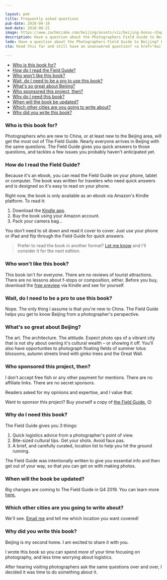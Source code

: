 ```yaml
---

layout: pek
title: Frequently asked questions
pub-date: 2018-04-18
mod-date: 2018-08-21
image: https://www.zachmccabe.com/beijing/assets/viz/beijing-bonus-chapter-250.png
description: Have a question about the Photographers Field Guide to Beijing? Let’s get you an answer!
lede: Have a question about the Photographers Field Guide to Beijing? Let’s get you an answer!
cta: Read this far and still have an unanswered question? <a href="mailto:hello@zachmccabe.com">Email me</a> and I'll help ya out!

---
```




* [Who is this book for?](https://www.zachmccabe.com/beijing/faq.html#who-is-this-book-for)
* [How do I read the Field Guide?](https://www.zachmccabe.com/beijing/faq.html#how-do-i-read-the-field-guide)
* [Who won't like this book?](https://www.zachmccabe.com/beijing/faq.html#who-wont-like-this-book)
* [Wait, do I need to be a pro to use this book?](https://www.zachmccabe.com/beijing/faq.html#wait-do-i-need-to-be-a-pro-to-use-this-book)
* [What's so great about Beijing?](https://www.zachmccabe.com/beijing/faq.html#whats-so-great-about-beijing)
* [Who sponsored this project, then?](https://www.zachmccabe.com/beijing/faq.html#who-sponsored-this-project-then)
* [Why do I need this book?](https://www.zachmccabe.com/beijing/faq.html#why-do-i-need-this-book)
* [When will the book be updated?](https://www.zachmccabe.com/beijing/faq.html#when-will-the-book-be-updated)
* [Which other cities are you going to write about?](https://www.zachmccabe.com/beijing/faq.html#which-other-cities-are-you-going-to-write-about)
* [Why did you write this book?](https://www.zachmccabe.com/beijing/faq.html#why-did-you-write-this-book)


### Who is this book for?

Photographers who are new to China, or at least new to the Beijing area, will get the most out of The Field Guide. Nearly everyone arrives in Beijing with the same questions. The Field Guide gives you quick answers to those questions, and tackles a few issues you probably haven't anticipated yet.



### How do I read the Field Guide?

Because it's an ebook, you can read the Field Guide on your phone, tablet or computer. The book was written for travelers who need quick answers and is designed so it's easy to read on your phone. 

Right now, the book is only available as an ebook via Amazon's Kindle platform. To read it:

1. Download the [Kindle app](https://www.amazon.com/kindle-dbs/fd/kcp).
2. Buy the book using your Amazon account.
3. Pack your camera bag…

You don’t need to sit down and read it cover to cover. Just use your phone or iPad and flip through the Field Guide for quick answers.

> Prefer to read the book in another format? [Let me know](mailto:hello@zachmccabe.com) and I'll consider it for the next edition.



### Who won't like this book?

This book isn't for everyone. There are no reviews of tourist attractions. There are no lessons about f-stops or composition, either. Before you buy, download the [free preview](https://www.amazon.com/Photographers-Field-Guide-Beijing-McCabe-ebook/dp/B072FVKP45/) via Kindle and see for yourself.


### Wait, do I need to be a pro to use this book?

Nope. The only thing I assume is that you're new to China. The Field Guide helps you get to know Beijing from a photographer's perspective.


### What's so great about Beijing?

The art. The architecture. The attitude. Expect photo ops of a vibrant city that is not shy about owning it's cultural wealth – or showing it off. You'll also have opportunties to photograph floating fields of summer lotus blossoms, autumn streets lined with ginko trees and the Great Wall.


### Who sponsored this project, then?

I don't accept free fish or any other payment for mentions. There are no affiliate links. There are no secret sponsors.

Readers asked for my opinions and expertise, and I value that.

Want to sponsor this project? Buy yourself a copy of [the Field Guide.](https://www.amazon.com/Photographers-Field-Guide-Beijing-McCabe-ebook/dp/B072FVKP45/) 😉


### Why do I need this book?

The Field Guide gives you 3 things:

1. Quick logistics advice from a photographer's point of view.
2. Bite-sized cultural tips. Get your shots. Avoid faux pas.
3. A brief, and carefully curated, location list to help you hit the ground running.

The Field Guide was intentionally written to give you essential info and then get out of your way, so that you can get on with making photos.


### When will the book be updated?

Big changes are coming to The Field Guide in Q4 2019. You can learn more [here.](https://www.zachmccabe.com/beijing/#book-updates)


### Which other cities are you going to write about?

We'll see. [Email me](mailto:hello@zachmccabe.com) and tell me which location you want covered!


### Why did you write this book?

Beijing is my second home. I am excited to share it with you.

I wrote this book so you can spend _more_ of your time focusing on photography, and less time worrying about logistics.

After hearing visiting photographers ask the same questions over and over, I decided it was time to do something about it.
